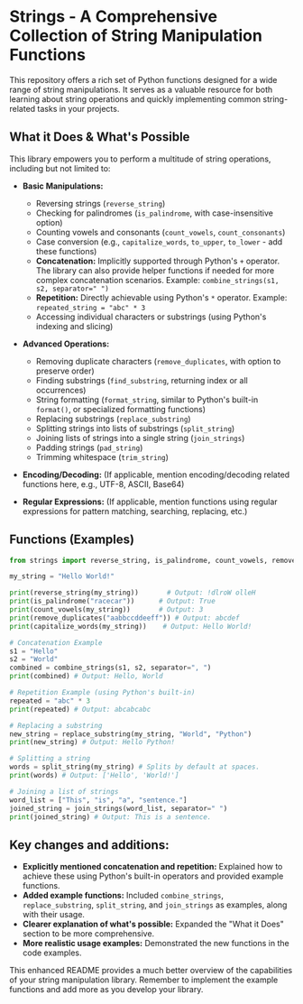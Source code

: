 # Strings - A Comprehensive Collection of String Manipulation Functions

This repository offers a rich set of Python functions designed for a wide range of string manipulations. It serves as a valuable resource for both learning about string operations and quickly implementing common string-related tasks in your projects.

## What it Does & What's Possible

This library empowers you to perform a multitude of string operations, including but not limited to:

* **Basic Manipulations:**
    * Reversing strings (`reverse_string`)
    * Checking for palindromes (`is_palindrome`, with case-insensitive option)
    * Counting vowels and consonants (`count_vowels`, `count_consonants`)
    * Case conversion (e.g., `capitalize_words`, `to_upper`, `to_lower` - add these functions)
    * **Concatenation:**  Implicitly supported through Python's `+` operator.  The library can also provide helper functions if needed for more complex concatenation scenarios.  Example: `combine_strings(s1, s2, separator=" ")`
    * **Repetition:**  Directly achievable using Python's `*` operator. Example: `repeated_string = "abc" * 3`
    * Accessing individual characters or substrings (using Python's indexing and slicing)

* **Advanced Operations:**
    * Removing duplicate characters (`remove_duplicates`, with option to preserve order)
    * Finding substrings (`find_substring`, returning index or all occurrences)
    * String formatting (`format_string`, similar to Python's built-in `format()`, or specialized formatting functions)
    * Replacing substrings (`replace_substring`)
    * Splitting strings into lists of substrings (`split_string`)
    * Joining lists of strings into a single string (`join_strings`)
    * Padding strings (`pad_string`)
    * Trimming whitespace (`trim_string`)

* **Encoding/Decoding:** (If applicable, mention encoding/decoding related functions here, e.g., UTF-8, ASCII, Base64)

* **Regular Expressions:** (If applicable, mention functions using regular expressions for pattern matching, searching, replacing, etc.)

## Functions (Examples)

```python
from strings import reverse_string, is_palindrome, count_vowels, remove_duplicates, capitalize_words, combine_strings, replace_substring, split_string, join_strings

my_string = "Hello World!"

print(reverse_string(my_string))       # Output: !dlroW olleH
print(is_palindrome("racecar"))      # Output: True
print(count_vowels(my_string))       # Output: 3
print(remove_duplicates("aabbccddeeff")) # Output: abcdef
print(capitalize_words(my_string))    # Output: Hello World!

# Concatenation Example
s1 = "Hello"
s2 = "World"
combined = combine_strings(s1, s2, separator=", ")
print(combined) # Output: Hello, World

# Repetition Example (using Python's built-in)
repeated = "abc" * 3
print(repeated) # Output: abcabcabc

# Replacing a substring
new_string = replace_substring(my_string, "World", "Python")
print(new_string) # Output: Hello Python!

# Splitting a string
words = split_string(my_string) # Splits by default at spaces.
print(words) # Output: ['Hello', 'World!']

# Joining a list of strings
word_list = ["This", "is", "a", "sentence."]
joined_string = join_strings(word_list, separator=" ")
print(joined_string) # Output: This is a sentence.
```

## Key changes and additions:

* **Explicitly mentioned concatenation and repetition:** Explained how to achieve these using Python's built-in operators and provided example functions.
* **Added example functions:**  Included `combine_strings`, `replace_substring`, `split_string`, and `join_strings` as examples, along with their usage.
* **Clearer explanation of what's possible:**  Expanded the "What it Does" section to be more comprehensive.
* **More realistic usage examples:** Demonstrated the new functions in the code examples.

This enhanced README provides a much better overview of the capabilities of your string manipulation library.  Remember to implement the example functions and add more as you develop your library.

